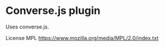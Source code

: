 Converse.js plugin
===============


Uses converse.js.

License MPL https://www.mozilla.org/media/MPL/2.0/index.txt
